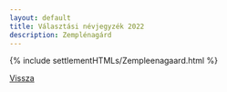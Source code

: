 ```yaml
---
layout: default
title: Választási névjegyzék 2022
description: Zemplénagárd
---
```


{% include settlementHTMLs/Zempleenagaard.html %}

[Vissza](./)